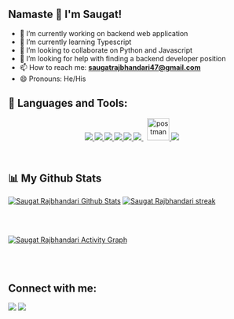 ## Namaste 🙏 I'm Saugat!

- 🔭 I’m currently working on backend web application
- 🌱 I’m currently learning Typescript
- 👯 I’m looking to collaborate on Python and Javascript
- 🤔 I’m looking for help with finding a backend developer position
- 📫 How to reach me: **saugatrajbhandari47@gmail.com**
- 😄 Pronouns: He/His



## 🚀 Languages and Tools:

<p align="center">
    <a href="https://www.python.org" target="_blank"> <img src="https://img.icons8.com/color/48/000000/python.png"/> </a> 
    <a href="https://developer.mozilla.org/en-US/docs/Web/JavaScript" target="_blank"> <img src="https://img.icons8.com/color/48/000000/javascript.png"/> </a> 
    <a href="https://developer.mozilla.org/en-US/docs/Web/JavaScript" target="_blank"> <img src="https://img.icons8.com/color/48/000000/django.png"/> </a> 
    <a href="https://www.java.com" target="_blank"> <img src="https://img.icons8.com/color/48/000000/java-coffee-cup-logo.png"/> </a> 
    <a href="https://www.java.com" target="_blank"> <img src="https://img.icons8.com/color/48/000000/typescript.png"/> </a> 
    <a style="padding-right:8px;" href="https://www.mysql.com/" target="_blank"> <img src="https://img.icons8.com/fluent/50/000000/mysql-logo.png"/> </a>
    <a href="https://postman.com" target="_blank"> <img src="https://www.vectorlogo.zone/logos/getpostman/getpostman-icon.svg" alt="postman" width="45" height="45"/> </a>   
    <a href="https://git-scm.com/" target="_blank"> <img src="https://img.icons8.com/color/48/000000/git.png"/> </a> 
</p>

<br/>

    
</p>


## 📊 My Github Stats



<p>
       <a href="https://github.com/saugatrajbhandari/github-readme-stats"><img alt="Saugat Rajbhandari Github Stats" src="https://github-readme-stats.vercel.app/api?username=saugatrajbhandari&show_icons=true&count_private=true&theme=react&hide_border=true&bg_color=0D1117" /></a>
    <a href="https://github.com/saugatrajbhandari/github-readme-streak-stats"><img title="🔥 Get streak stats for your profile at git.io/streak-stats" alt="Saugat Rajbhandari streak" src="https://github-readme-streak-stats.herokuapp.com/?user=saugatrajbhandari&theme=black-ice&hide_border=true&stroke=0000&background=060A0CD0"/></a>

</p>
  
    


<br/>
<br/>

<a href="https://github.com/saugatrajbhandari/github-readme-activity-graph"><img alt="Saugat Rajbhandari Activity Graph" src="https://activity-graph.herokuapp.com/graph?username=saugatrajbhandari&bg_color=0D1117&color=5BCDEC&line=5BCDEC&point=FFFFFF&hide_border=true" /></a>

<br/>
<br/>

## Connect with me:
<p align="left">

<a href = "https://www.linkedin.com/in/saugat-rajbhandari/"><img src="https://img.icons8.com/fluent/48/000000/linkedin.png"/></a>
<a href = "https://twitter.com/hey_saugat/"><img src="https://img.icons8.com/fluent/48/000000/twitter.png"/></a>

</p>


